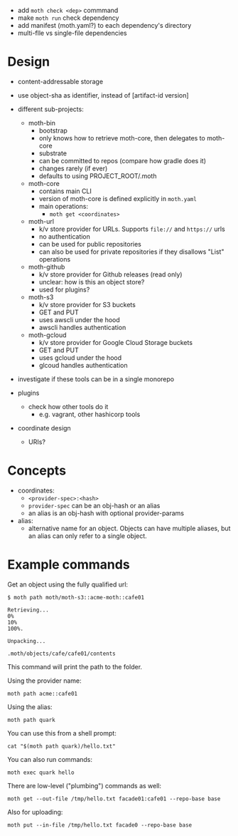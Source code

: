 - add `moth check <dep>` commmand
- make `moth run` check dependency
- add manifest (moth.yaml?) to each dependency's directory
- multi-flle vs single-file dependencies

# Design

- content-addressable storage
- use object-sha as identifier, instead of [artifact-id version]
- different sub-projects:
    - moth-bin
        - bootstrap
        - only knows how to retrieve moth-core, then delegates to moth-core
        - substrate
        - can be committed to repos (compare how gradle does it)
        - changes rarely (if ever)
        - defaults to using PROJECT_ROOT/.moth
    - moth-core
        - contains main CLI
        - version of moth-core is defined explicitly in `moth.yaml`
        - main operations:
            - `moth get <coordinates>`
    - moth-url
        - k/v store provider for URLs. Supports `file://` and `https://` urls
        - no authentication
        - can be used for public repositories
        - can also be used for private repositories if they disallows "List" operations
    - moth-github
        - k/v store provider for Github releases (read only)
        - unclear: how is this an object store?
        - used for plugins?
    - moth-s3
        - k/v store provider for S3 buckets
        - GET and PUT
        - uses awscli under the hood
        - awscli handles authentication
    - moth-gcloud
        - k/v store provider for Google Cloud Storage buckets
        - GET and PUT
        - uses gcloud under the hood
        - glcoud handles authentication
    
- investigate if these tools can be in a single monorepo
- plugins
    - check how other tools do it
        - e.g. vagrant, other hashicorp tools
- coordinate design
    - URIs?

# Concepts

- coordinates:
  - `<provider-spec>:<hash>`
  - `provider-spec` can be an obj-hash or an alias
  - an alias is an obj-hash with optional provider-params
- alias:
    - alternative name for an object. Objects can have multiple aliases, but an alias can only refer to a single object.
    
# Example commands

Get an object using the fully qualified url:

```
$ moth path moth/moth-s3::acme-moth::cafe01

Retrieving...
0%
10%
100%.

Unpacking...

.moth/objects/cafe/cafe01/contents
```

This command will print the path to the folder.

Using the provider name:

```
moth path acme::cafe01
```

Using the alias:

```
moth path quark
```

You can use this from a shell prompt:

```
cat "$(moth path quark)/hello.txt"
```

You can also run commands:

```
moth exec quark hello
```

There are low-level ("plumbing") commands as well:

```
moth get --out-file /tmp/hello.txt facade01:cafe01 --repo-base base
```

Also for uploading:

```
moth put --in-file /tmp/hello.txt facade0 --repo-base base
```

